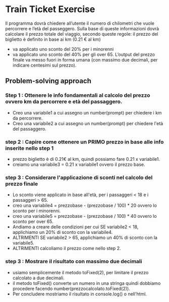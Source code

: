 # Train Ticket Exercise

Il programma dovrà chiedere all’utente il numero di chilometri che vuole percorrere e l’età del passeggero.
Sulla base di queste informazioni dovrà calcolare il prezzo totale del viaggio, secondo queste regole:
il prezzo del biglietto è definito in base ai km (0.21 € al km)
* va applicato uno sconto del 20% per i minorenni
* va applicato uno sconto del 40% per gli over 65.
L’output del prezzo finale va messo fuori in forma umana (con massimo due decimali, per indicare centesimi sul prezzo).

## Problem-solving approach

### Step 1 : Ottenere le info fondamentali al calcolo del prezzo ovvero km da percorrere e età del passaggero.

* Creo una variabile1 a cui assegno un number(prompt) per chiedere i km da percorrere.
* Creo una variabile2 a cui assegno un number(prompt) per chiedere l'età del passaggero.

### step 2 : Capire come ottenere un PRIMO prezzo in base alle info inserite nello step 1

* prezzo biglietto è di 0.21€ al km, quindi possiamo fare 0.21 x variabile1.
* creiamo una variabile3 = 0.21 x variabile1 ovvero il prezzo base.

### step 3 : Considerare l'applicazione di sconti nel calcolo del prezzo finale

* Lo sconto viene applicato in base all'età, per i passaggeri < 18 e i passaggeri > 65.
* creo una variabile4 = prezzobase - (prezzobase / 100) * 20 ovvero lo sconto per i minorenni.
* creo una variabile5 = prezzobase - (prezzobase / 100) * 40 ovvero lo sconto per over 65.
* Andiamo a creare delle condizioni per cui SE variabile2 < 18, applichiamo un 20% di sconto con la variabile4.
* ALTRIMENTI SE variabile2 > 65, applichiamo un 40% di sconto con la variabile5.
* ALTRIMENTI  calcoliamo il prezzo come nello step 2.

### step 3 : Mostrare il risultato con massimo due decimali

* usiamo semplicemente il metodo toFixed(2), per limitare il prezzo calcolato a due decimali.
* il metodo toFixed() converte un numero in una stringa quindi dobbiamo procedere facendo number(prezzocalcolato.toFixed(2)).
* Per concludere mostriamo il risultato in console.log() o nell'html.
